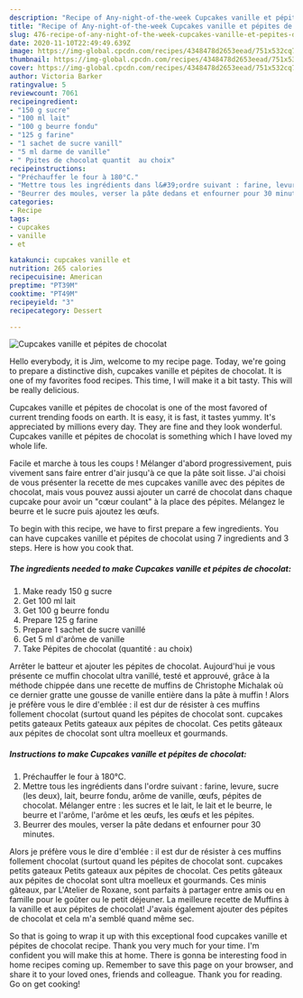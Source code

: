 ```yaml
---
description: "Recipe of Any-night-of-the-week Cupcakes vanille et pépites de chocolat"
title: "Recipe of Any-night-of-the-week Cupcakes vanille et pépites de chocolat"
slug: 476-recipe-of-any-night-of-the-week-cupcakes-vanille-et-pepites-de-chocolat
date: 2020-11-10T22:49:49.639Z
image: https://img-global.cpcdn.com/recipes/4348478d2653eead/751x532cq70/cupcakes-vanille-et-pepites-de-chocolat-photo-principale-de-la-recette.jpg
thumbnail: https://img-global.cpcdn.com/recipes/4348478d2653eead/751x532cq70/cupcakes-vanille-et-pepites-de-chocolat-photo-principale-de-la-recette.jpg
cover: https://img-global.cpcdn.com/recipes/4348478d2653eead/751x532cq70/cupcakes-vanille-et-pepites-de-chocolat-photo-principale-de-la-recette.jpg
author: Victoria Barker
ratingvalue: 5
reviewcount: 7061
recipeingredient:
- "150 g sucre"
- "100 ml lait"
- "100 g beurre fondu"
- "125 g farine"
- "1 sachet de sucre vanill"
- "5 ml darme de vanille"
- " Ppites de chocolat quantit  au choix"
recipeinstructions:
- "Préchauffer le four à 180°C."
- "Mettre tous les ingrédients dans l&#39;ordre suivant : farine, levure, sucre (les deux), lait, beurre fondu, arôme de vanille, œufs, pépites de chocolat. Mélanger entre : les sucres et le lait, le lait et le beurre, le beurre et l&#39;arôme, l&#39;arôme et les œufs, les œufs et les pépites."
- "Beurrer des moules, verser la pâte dedans et enfourner pour 30 minutes."
categories:
- Recipe
tags:
- cupcakes
- vanille
- et

katakunci: cupcakes vanille et 
nutrition: 265 calories
recipecuisine: American
preptime: "PT39M"
cooktime: "PT49M"
recipeyield: "3"
recipecategory: Dessert

---
```



![Cupcakes vanille et pépites de chocolat](https://img-global.cpcdn.com/recipes/4348478d2653eead/751x532cq70/cupcakes-vanille-et-pepites-de-chocolat-photo-principale-de-la-recette.jpg)

Hello everybody, it is Jim, welcome to my recipe page. Today, we're going to prepare a distinctive dish, cupcakes vanille et pépites de chocolat. It is one of my favorites food recipes. This time, I will make it a bit tasty. This will be really delicious.

Cupcakes vanille et pépites de chocolat is one of the most favored of current trending foods on earth. It is easy, it is fast, it tastes yummy. It's appreciated by millions every day. They are fine and they look wonderful. Cupcakes vanille et pépites de chocolat is something which I have loved my whole life.

Facile et marche à tous les coups ! Mélanger d&#39;abord progressivement, puis vivement sans faire entrer d&#39;air jusqu&#39;à ce que la pâte soit lisse. J&#39;ai choisi de vous présenter la recette de mes cupcakes vanille avec des pépites de chocolat, mais vous pouvez aussi ajouter un carré de chocolat dans chaque cupcake pour avoir un &#34;cœur coulant&#34; à la place des pépites. Mélangez le beurre et le sucre puis ajoutez les œufs.


To begin with this recipe, we have to first prepare a few ingredients. You can have cupcakes vanille et pépites de chocolat using 7 ingredients and 3 steps. Here is how you cook that.

<!--inarticleads1-->

##### The ingredients needed to make Cupcakes vanille et pépites de chocolat:

1. Make ready 150 g sucre
1. Get 100 ml lait
1. Get 100 g beurre fondu
1. Prepare 125 g farine
1. Prepare 1 sachet de sucre vanillé
1. Get 5 ml d&#39;arôme de vanille
1. Take  Pépites de chocolat (quantité : au choix)


Arrêter le batteur et ajouter les pépites de chocolat. Aujourd&#39;hui je vous présente ce muffin chocolat ultra vanillé, testé et approuvé, grâce à la méthode chippée dans une recette de muffins de Christophe Michalak où ce dernier gratte une gousse de vanille entière dans la pâte à muffin ! Alors je préfère vous le dire d&#39;emblée : il est dur de résister à ces muffins follement chocolat (surtout quand les pépites de chocolat sont. cupcakes petits gateaux Petits gateaux aux pépites de chocolat. Ces petits gâteaux aux pépites de chocolat sont ultra moelleux et gourmands. 

<!--inarticleads2-->

##### Instructions to make Cupcakes vanille et pépites de chocolat:

1. Préchauffer le four à 180°C.
1. Mettre tous les ingrédients dans l&#39;ordre suivant : farine, levure, sucre (les deux), lait, beurre fondu, arôme de vanille, œufs, pépites de chocolat. Mélanger entre : les sucres et le lait, le lait et le beurre, le beurre et l&#39;arôme, l&#39;arôme et les œufs, les œufs et les pépites.
1. Beurrer des moules, verser la pâte dedans et enfourner pour 30 minutes.


Alors je préfère vous le dire d&#39;emblée : il est dur de résister à ces muffins follement chocolat (surtout quand les pépites de chocolat sont. cupcakes petits gateaux Petits gateaux aux pépites de chocolat. Ces petits gâteaux aux pépites de chocolat sont ultra moelleux et gourmands. Ces minis gâteaux, par L&#39;Atelier de Roxane, sont parfaits à partager entre amis ou en famille pour le goûter ou le petit déjeuner. La meilleure recette de Muffins à la vanille et aux pépites de chocolat! J&#39;avais également ajouter des pépites de chocolat et cela m&#39;a semblé quand même sec. 

So that is going to wrap it up with this exceptional food cupcakes vanille et pépites de chocolat recipe. Thank you very much for your time. I'm confident you will make this at home. There is gonna be interesting food in home recipes coming up. Remember to save this page on your browser, and share it to your loved ones, friends and colleague. Thank you for reading. Go on get cooking!
